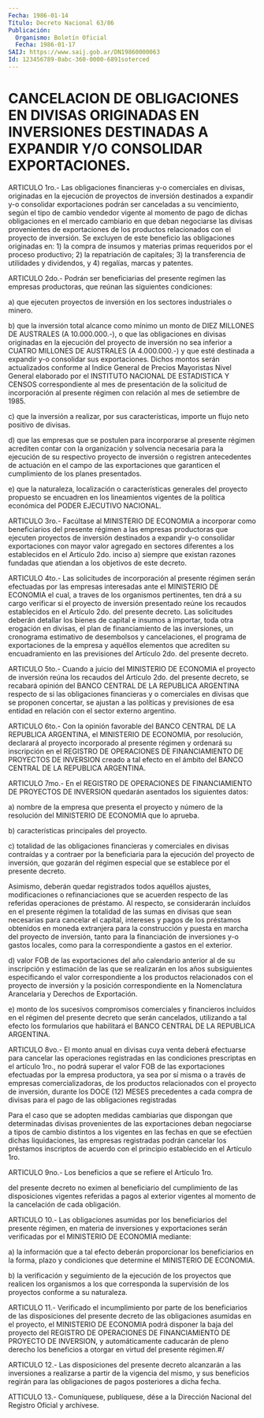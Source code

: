 ```yaml
---
Fecha: 1986-01-14
Título: Decreto Nacional 63/86
Publicación:
  Organismo: Boletín Oficial
  Fecha: 1986-01-17
SAIJ: https://www.saij.gob.ar/DN19860000063
Id: 123456789-0abc-360-0000-6891soterced
---
```

# CANCELACION DE OBLIGACIONES EN DIVISAS ORIGINADAS EN INVERSIONES DESTINADAS A EXPANDIR Y/O CONSOLIDAR EXPORTACIONES.

<a id="1"></a>
ARTICULO 1ro.- Las obligaciones financieras y-o comerciales en divisas,  originadas  en  la  ejecución  de  proyectos de inversión destinados  a  expandir  y-o  consolidar exportaciones  podrán  ser canceladas  a su vencimiento, según  el  tipo  de  cambio  vendedor vigente al momento  de  pago  de  dichas obligaciones en el mercado cambiario  en  que  deban negociarse las  divisas  provenientes  de exportaciones de los  productos  relacionados  con  el  proyecto de inversión.    Se   excluyen  de  este  beneficio  las  obligaciones originadas  en:  1)  la    compra  de  insumos  y  materias  primas requeridos  por  el  proceso  productivo;  2)  la  repatriación  de capitales; 3) la transferencia  de  utilidades  y  dividendos, y 4) regalías, marcas y patentes.

<a id="2"></a>
ARTICULO  2do.-  Podrán ser beneficiarias del presente regímen las empresas productoras, que reúnan las siguientes condiciones:

a) que ejecuten proyectos de inversión en los sectores industriales o minero.

b) que la inversión total  alcance  como  mínimo  un monto de DIEZ MILLONES  DE AUSTRALES (A 10.000.000.-), o que las obligaciones  en divisas originadas  en  la  ejecución  del proyecto de inversión no sea inferior a CUATRO MILLONES DE AUSTRALES  (A  4.000.000.-) y que esté destinada a expandir y-o consolidar sus exportaciones.  Dichos montos  serán  actualizados  conforme  al Indice General de Precios Mayoristas  Nivel General elaborado por el  INSTITUTO  NACIONAL  DE ESTADISTICA Y  CENSOS  correspondiente al mes de presentación de la solicitud de incorporación  al presente régimen con relación al mes de setiembre de 1985.

c) que la inversión a realizar,  por  sus características, importe un flujo neto positivo de divisas.

d) que las empresas que se postulen para  incorporarse al presente régimen acrediten contar con la organización  y solvencia necesaria para  la  ejecución  de  su  respectivo  proyecto  de  inversión  o registren antecedentes de actuación en el campo de las exportaciones  que  garanticen  el  cumplimiento  de  los    planes presentados.

e)  que  la  naturaleza,  localización o características generales del proyecto propuesto se encuadren  en  los  lineamientos vigentes de    la  política  económica  del  PODER  EJECUTIVO  NACIONAL.

<a id="3"></a>
ARTICULO 3ro.- Facúltase al MINISTERIO DE ECONOMIA a incorporar como  beneficiarios del presente régimen a las empresas productoras que ejecuten  proyectos  de  inversión  destinados  a  expandir y-o consolidar  exportaciones  con  mayor  valor  agregado  en sectores diferentes  a  los  establecidos  en  el  Artículo  2do. inciso  a) siempre  que existan razones fundadas que atiendan a los  objetivos de este decreto.

<a id="4"></a>
ARTICULO  4to.-  Las  solicitudes de incorporación al presente régimen  serán efectuadas por  las  empresas  interesadas  ante  el MINISTERIO  DE  ECONOMIA  el  cual,  a  traves  de  los  organismos pertinentes,  ten  drá  a  su  cargo  verificar  si  el proyecto de inversión  presentado  reúne  los  recaudos  establecidos  en    el Artículo   2do.  del  presente  decreto.  Las  solicitudes  deberán detallar los  bienes  de  capital  e  insumos a importar, toda otra erogación en divisas, el plan de financiamiento de las inversiones, un cronograma estimativo de desembolsos y cancelaciones,  el  programa  de  exportaciones  de  la  empresa  y aquéllos  elementos  que  acrediten  su    encuadramiento   en  las previsiones del Artículo 2do. del presente decreto.

<a id="5"></a>
ARTICULO  5to.-  Cuando a juicio del MINISTERIO DE ECONOMIA el proyecto de inversión reúna  los  recaudos  del  Artículo  2do. del presente  decreto,  se  recabará  opinión  del  BANCO CENTRAL DE LA REPUBLICA ARGENTINA respecto de si las obligaciones  financieras  y o  comerciales  en  divisas que se proponen concertar, se ajustan a las políticas y previsiones  de  esa  entidad  en  relación  con el sector externo argentino.

<a id="6"></a>
ARTICULO 6to.- Con la opinión favorable del BANCO CENTRAL DE LA REPUBLICA  ARGENTINA,  el  MINISTERIO  DE ECONOMIA, por resolución, declarará al proyecto incorporado al presente  régimen  y  ordenará su  inscripción en el REGISTRO DE OPERACIONES DE FINANCIAMIENTO  DE PROYECTOS  DE  INVERSION creado a tal efecto en el ámbito del BANCO CENTRAL DE LA REPUBLICA ARGENTINA.

<a id="7"></a>
ARTICULO 7mo.- En el REGISTRO DE OPERACIONES DE FINANCIAMIENTO DE  PROYECTOS   DE  INVERSION  quedarán  asentados  los  siguientes datos:

a) nombre de la  empresa  que  presenta el proyecto y número de la resolución  del  MINISTERIO  DE  ECONOMIA    que   lo  aprueba.

b) características principales del proyecto.

c)  totalidad  de  las  obligaciones financieras y comerciales  en divisas  contraídas  y  a contraer  por  la  beneficiaria  para  la ejecución  del  proyecto de  inversión,  que  gozarán  del  régimen especial que se establece por el presente decreto.

Asimismo,  deberán  quedar  registrados  todos  aquéllos  ajustes, modificaciones  o  refinanciaciones que se acuerden respecto de las referidas operaciones  de  préstamo.  Al  respecto, se considerarán incluídos  en  el presente régimen la totalidad  de  las  sumas  en divisas que sean  necesarias  para cancelar el capital, intereses y pagos  de los préstamos obtenidos  en  moneda  extranjera  para  la construcción  y  puesta  en marcha del proyecto de inversión, tanto para la financiación de inversiones  y-o  gastos locales, como para la correspondiente a gastos en el exterior.

d) valor FOB de las exportaciones del año  calendario  anterior al de  su  inscripción  y  estimación de las que se realizarán en  los años subsiguientes especificando  el  valor  correspondiente  a los productos  relacionados  con el proyecto de inversión y la posición correspondiente  en  la  Nomenclatura  Arancelaria  y  Derechos  de Exportación.

e) monto de los sucesivos  compromisos  comerciales  y financieros incluídos en el régimen del presente decreto que serán  cancelados, utilizando  a  tal  efecto los formularios que habilitará el  BANCO CENTRAL DE LA REPUBLICA ARGENTINA.

<a id="8"></a>
ARTICULO  8vo.-  El  monto  anual en divisas cuya venta deberá efectuarse  para  cancelar  las  operaciones   registradas  en  las condiciones prescriptas en el artículo 1ro., no  podrá  superar  el valor    FOB   de  las  exportaciones  efectuadas  por  la  empresa productora, ya sea por sí misma o a través de empresas comercializadoras,  de  los  productos relacionados con el proyecto de  inversión,  durante los DOCE  (12)  MESES  precedentes  a  cada compra de divisas  para  el  pago  de  las obligaciones registradas

Para el caso que se adopten medidas cambiarias  que  dispongan que determinadas  divisas  provenientes  de  las  exportaciones   deban negociarse  a  tipos  de  cambio  distintos  a  los vigentes en las fechas  en  que  se  efectúen  dichas  liquidaciones, las  empresas registradas  podrán cancelar los préstamos  inscriptos  de  acuerdo con el principio establecido en el Artículo 1ro.

<a id="9"></a>
ARTICULO 9no.- Los beneficios a que se refiere el Artículo 1ro.

del  presente decreto no eximen al beneficiario del cumplimiento de las disposiciones  vigentes  referidas a pagos al exterior vigentes al momento de la cancelación de cada obligación.

<a id="10"></a>
ARTICULO  10.- Las obligaciones asumidas por los beneficiarios del presente régimen,  en  materia  de  inversiones y exportaciones serán  verificadas  por  el  MINISTERIO  DE ECONOMIA  mediante:

a)  la  información  que  a  tal efecto deberán  proporcionar  los beneficiarios en la forma, plazo  y  condiciones  que  determine el MINISTERIO DE ECONOMIA.

b) la verificación y seguimiento de la ejecución de los  proyectos que  realicen  los  organismos a los que corresponda la supervisión de los proyectos conforme a su naturaleza.

<a id="11"></a>
ARTICULO  11.-  Verificado  el incumplimiento por parte de los beneficiarios de las disposiciones  del  presente  decreto  de  las obligaciones  asumidas  en  el  proyecto, el MINISTERIO DE ECONOMIA podrá disponer la baja del proyecto  del REGISTRO DE OPERACIONES DE FINANCIAMIENTO  DE  PROYECTO  DE  INVERSION,    y   automáticamente caducarán de pleno derecho los beneficios a otorgar  en  virtud del presente régimen.#/

<a id="12"></a>
ARTICULO 12.- Las disposiciones del presente decreto alcanzarán a las  inversiones  a realizarse a partir de la vigencia del mismo, y sus beneficios regirán para las obligaciones de pagos posteriores a dicha fecha.

<a id="13"></a>
ATTICULO  13.-  Comuníquese,  publíquese,  dése a la Dirección Nacional del Registro Oficial y archívese.